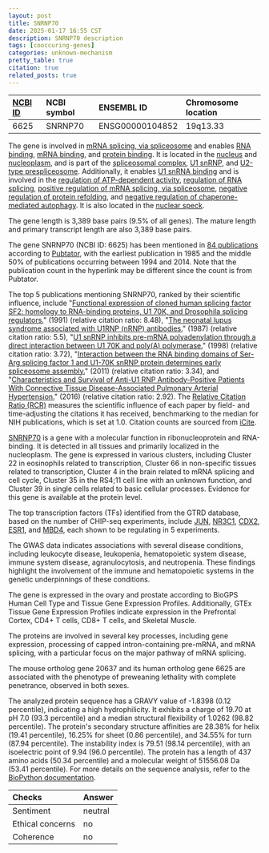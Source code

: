 ```yaml
---
layout: post
title: SNRNP70
date: 2025-01-17 16:55 CST
description: SNRNP70 description
tags: [cooccuring-genes]
categories: unknown-mechanism
pretty_table: true
citation: true
related_posts: true
---
```




| [NCBI ID](https://www.ncbi.nlm.nih.gov/gene/6625) | NCBI symbol | ENSEMBL ID | Chromosome location |
| :-------- | :------- | :-------- | :------- |
| 6625  | SNRNP70 | ENSG00000104852 | 19q13.33 |



The gene is involved in [mRNA splicing, via spliceosome](https://amigo.geneontology.org/amigo/term/GO:0000398) and enables [RNA binding](https://amigo.geneontology.org/amigo/term/GO:0003723), [mRNA binding](https://amigo.geneontology.org/amigo/term/GO:0003729), and [protein binding](https://amigo.geneontology.org/amigo/term/GO:0005515). It is located in the [nucleus](https://amigo.geneontology.org/amigo/term/GO:0005634) and [nucleoplasm](https://amigo.geneontology.org/amigo/term/GO:0005654), and is part of the [spliceosomal complex](https://amigo.geneontology.org/amigo/term/GO:0005681), [U1 snRNP](https://amigo.geneontology.org/amigo/term/GO:0005685), and [U2-type prespliceosome](https://amigo.geneontology.org/amigo/term/GO:0071004). Additionally, it enables [U1 snRNA binding](https://amigo.geneontology.org/amigo/term/GO:0030619) and is involved in the [regulation of ATP-dependent activity](https://amigo.geneontology.org/amigo/term/GO:0043462), [regulation of RNA splicing](https://amigo.geneontology.org/amigo/term/GO:0043484), [positive regulation of mRNA splicing, via spliceosome](https://amigo.geneontology.org/amigo/term/GO:0048026), [negative regulation of protein refolding](https://amigo.geneontology.org/amigo/term/GO:0061084), and [negative regulation of chaperone-mediated autophagy](https://amigo.geneontology.org/amigo/term/GO:1904715). It is also located in the [nuclear speck](https://amigo.geneontology.org/amigo/term/GO:0016607).


The gene length is 3,389 base pairs (9.5% of all genes). The mature length and primary transcript length are also 3,389 base pairs.


The gene SNRNP70 (NCBI ID: 6625) has been mentioned in [84 publications](https://pubmed.ncbi.nlm.nih.gov/?term=%22SNRNP70%22) according to [Pubtator](https://academic.oup.com/nar/article/47/W1/W587/5494727), with the earliest publication in 1985 and the middle 50% of publications occurring between 1994 and 2014. Note that the publication count in the hyperlink may be different since the count is from Pubtator.


The top 5 publications mentioning SNRNP70, ranked by their scientific influence, include "[Functional expression of cloned human splicing factor SF2: homology to RNA-binding proteins, U1 70K, and Drosophila splicing regulators.](https://pubmed.ncbi.nlm.nih.gov/1830244)" (1991) (relative citation ratio: 8.48), "[The neonatal lupus syndrome associated with U1RNP (nRNP) antibodies.](https://pubmed.ncbi.nlm.nih.gov/3494943)" (1987) (relative citation ratio: 5.5), "[U1 snRNP inhibits pre-mRNA polyadenylation through a direct interaction between U1 70K and poly(A) polymerase.](https://pubmed.ncbi.nlm.nih.gov/9659922)" (1998) (relative citation ratio: 3.72), "[Interaction between the RNA binding domains of Ser-Arg splicing factor 1 and U1-70K snRNP protein determines early spliceosome assembly.](https://pubmed.ncbi.nlm.nih.gov/21536904)" (2011) (relative citation ratio: 3.34), and "[Characteristics and Survival of Anti-U1 RNP Antibody-Positive Patients With Connective Tissue Disease-Associated Pulmonary Arterial Hypertension.](https://pubmed.ncbi.nlm.nih.gov/26415038)" (2016) (relative citation ratio: 2.92). The [Relative Citation Ratio (RCR)](https://journals.plos.org/plosbiology/article?id=10.1371/journal.pbio.1002541) measures the scientific influence of each paper by field- and time-adjusting the citations it has received, benchmarking to the median for NIH publications, which is set at 1.0. Citation counts are sourced from [iCite](https://icite.od.nih.gov).


[SNRNP70](https://www.proteinatlas.org/ENSG00000104852-SNRNP70) is a gene with a molecular function in ribonucleoprotein and RNA-binding. It is detected in all tissues and primarily localized in the nucleoplasm. The gene is expressed in various clusters, including Cluster 22 in eosinophils related to transcription, Cluster 66 in non-specific tissues related to transcription, Cluster 4 in the brain related to mRNA splicing and cell cycle, Cluster 35 in the RS4;11 cell line with an unknown function, and Cluster 39 in single cells related to basic cellular processes. Evidence for this gene is available at the protein level.


The top transcription factors (TFs) identified from the GTRD database, based on the number of CHIP-seq experiments, include [JUN](https://www.ncbi.nlm.nih.gov/gene/3725), [NR3C1](https://www.ncbi.nlm.nih.gov/gene/2908), [CDX2](https://www.ncbi.nlm.nih.gov/gene/1045), [ESR1](https://www.ncbi.nlm.nih.gov/gene/2099), and [MBD4](https://www.ncbi.nlm.nih.gov/gene/8930), each shown to be regulating in 5 experiments.



The GWAS data indicates associations with several disease conditions, including leukocyte disease, leukopenia, hematopoietic system disease, immune system disease, agranulocytosis, and neutropenia. These findings highlight the involvement of the immune and hematopoietic systems in the genetic underpinnings of these conditions.



The gene is expressed in the ovary and prostate according to BioGPS Human Cell Type and Tissue Gene Expression Profiles. Additionally, GTEx Tissue Gene Expression Profiles indicate expression in the Prefrontal Cortex, CD4+ T cells, CD8+ T cells, and Skeletal Muscle.


The proteins are involved in several key processes, including gene expression, processing of capped intron-containing pre-mRNA, and mRNA splicing, with a particular focus on the major pathway of mRNA splicing.


The mouse ortholog gene 20637 and its human ortholog gene 6625 are associated with the phenotype of preweaning lethality with complete penetrance, observed in both sexes.


The analyzed protein sequence has a GRAVY value of -1.8398 (0.12 percentile), indicating a high hydrophilicity. It exhibits a charge of 19.70 at pH 7.0 (93.3 percentile) and a median structural flexibility of 1.0262 (98.82 percentile). The protein's secondary structure affinities are 28.38% for helix (19.41 percentile), 16.25% for sheet (0.86 percentile), and 34.55% for turn (87.94 percentile). The instability index is 79.51 (98.14 percentile), with an isoelectric point of 9.94 (96.0 percentile). The protein has a length of 437 amino acids (50.34 percentile) and a molecular weight of 51556.08 Da (53.41 percentile). For more details on the sequence analysis, refer to the [BioPython documentation](https://biopython.org/docs/1.75/api/Bio.SeqUtils.ProtParam.html).





| Checks    | Answer |
| :-------- | :------- |
| Sentiment  | neutral   |
| Ethical concerns | no     |
| Coherence    | no    |